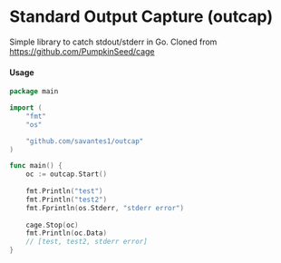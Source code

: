 # Standard Output Capture (outcap)

Simple library to catch stdout/stderr in Go. Cloned from https://github.com/PumpkinSeed/cage

#### Usage

```go
package main

import (
    "fmt"
    "os"

    "github.com/savantes1/outcap"
)

func main() {
    oc := outcap.Start()
    
    fmt.Println("test")
    fmt.Println("test2")
    fmt.Fprintln(os.Stderr, "stderr error")
    
    cage.Stop(oc)
    fmt.Println(oc.Data)
    // [test, test2, stderr error]
}
```
